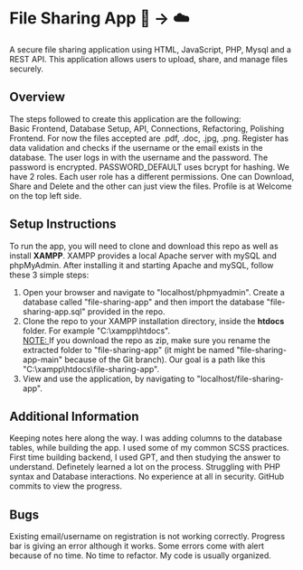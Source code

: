 # File Sharing App :page_facing_up: → :cloud:

A secure file sharing application using HTML, JavaScript, PHP, Mysql and a REST API. This application allows users to upload, share, and manage files securely.

## Overview

The steps followed to create this application are the following: <br>
Basic Frontend, Database Setup, API, Connections, Refactoring, Polishing Frontend.
For now the files accepted are .pdf, .doc, .jpg, .png.
Register has data validation and checks if the username or the email exists in the database.
The user logs in with the username and the password.
The password is encrypted. PASSWORD_DEFAULT uses bcrypt for hashing.
We have 2 roles. Each user role has a different permissions. One can Download, Share and Delete and the other can just view the files.
Profile is at Welcome on the top left side.

## Setup Instructions

To run the app, you will need to clone and download this repo as well as install <b>XAMPP</b>. XAMPP provides a local Apache server with mySQL and phpMyAdmin. After installing it and starting Apache and mySQL, follow these 3 simple steps:

1. Open your browser and navigate to "localhost/phpmyadmin". Create a database called "file-sharing-app" and then import the database "file-sharing-app.sql" provided in the repo.
2. Clone the repo to your XAMPP installation directory, inside the <b>htdocs</b> folder. For example "C:\xampp\htdocs".<br>
   <u>NOTE: </u>If you download the repo as zip, make sure you rename the extracted folder to "file-sharing-app" (it might be named "file-sharing-app-main" because of the Git branch). Our goal is a path like this "C:\xampp\htdocs\file-sharing-app".
3. View and use the application, by navigating to "localhost/file-sharing-app".

## Additional Information

Keeping notes here along the way.
I was adding columns to the database tables, while building the app.
I used some of my common SCSS practices.
First time building backend, I used GPT, and then studying the answer to understand. Definetely learned a lot on the process.
Struggling with PHP syntax and Database interactions.
No experience at all in security.
GitHub commits to view the progress.

## Bugs

Existing email/username on registration is not working correctly.
Progress bar is giving an error although it works.
Some errors come with alert because of no time.
No time to refactor. My code is usually organized.
